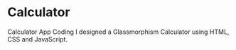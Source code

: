 # Calculator
Calculator App Coding
I designed a Glassmorphism Calculator using HTML, CSS and JavaScript.
